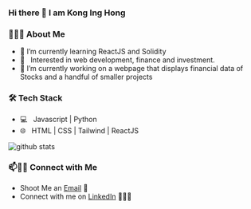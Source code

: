### Hi there 👋 I am Kong Ing Hong

<!--
**onlyArsh/onlyArsh** is a ✨ _special_ ✨ repository because its `README.md` (this file) appears on your GitHub profile.
Here are some ideas to get you started:

- 🔭 I’m currently working on ...
- 🌱 I’m currently learning ...
- 👯 I’m looking to collaborate on ...
- 🤔 I’m looking for help with ...
- 💬 Ask me about ...
- 📫 How to reach me: ...
- 😄 Pronouns: ...
- ⚡ Fun fact: ...
-->

<h3> 👨🏻‍💻 About Me </h3>

- 🌱 I’m currently learning ReactJS and Solidity
- 🌱 &nbsp; Interested in web development, finance and investment.
- 🔭 I’m currently working on a webpage that displays financial data of Stocks and a handful of smaller projects

<h3>🛠 Tech Stack</h3>

- 💻 &nbsp; Javascript | Python 
- 🌐 &nbsp; HTML | CSS | Tailwind | ReactJS



![github stats](https://github-readme-stats.vercel.app/api?username=inghong06&show_icons=true)

### 📫🤝🏻 Connect with Me

 
 - Shoot Me an [Email](mailto:inghong06@gmail.com) 💌
 - Connect with me on [LinkedIn](https://www.linkedin.com/in/ing-hong-kong) 👨🏻‍💻
